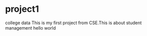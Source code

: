 # project1
college data
This is my first project from CSE.This is about student management
hello world
